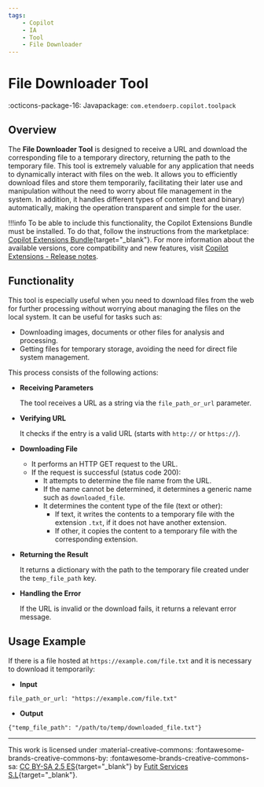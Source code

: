 ```yaml
---
tags:
    - Copilot
    - IA
    - Tool
    - File Downloader
---
```


# File Downloader Tool

:octicons-package-16: Javapackage: `com.etendoerp.copilot.toolpack`

## Overview

The **File Downloader Tool** is designed to receive a URL and download the corresponding file to a temporary directory, returning the path to the temporary file. This tool is extremely valuable for any application that needs to dynamically interact with files on the web. It allows you to efficiently download files and store them temporarily, facilitating their later use and manipulation without the need to worry about file management in the system. In addition, it handles different types of content (text and binary) automatically, making the operation transparent and simple for the user.

!!!info
    To be able to include this functionality, the Copilot Extensions Bundle must be installed. To do that, follow the instructions from the marketplace: [Copilot Extensions Bundle](https://marketplace.etendo.cloud/?#/product-details?module=82C5DA1B57884611ABA8F025619D4C05){target="\_blank"}. For more information about the available versions, core compatibility and new features, visit [Copilot Extensions - Release notes](../../../whats-new/release-notes/etendo-copilot/bundles/release-notes.md).

## Functionality

This tool is especially useful when you need to download files from the web for further processing without worrying about managing the files on the local system. It can be useful for tasks such as:

- Downloading images, documents or other files for analysis and processing.
- Getting files for temporary storage, avoiding the need for direct file system management.

This process consists of the following actions:

- **Receiving Parameters**
    
    The tool receives a URL as a string via the `file_path_or_url` parameter.

- **Verifying URL**
    
    It checks if the entry is a valid URL (starts with `http://` or `https://`).

- **Downloading File**

    - It performs an HTTP GET request to the URL.
    - If the request is successful (status code 200):
        - It attempts to determine the file name from the URL.
        - If the name cannot be determined, it determines a generic name such as
        `downloaded_file`.
        - It determines the content type of the file (text or other):
            - If text, it writes the contents to a temporary file with the extension `.txt`, if it does not have another extension.
            - If other, it copies the content to a temporary file with the corresponding extension.

- **Returning the Result**
    
    It returns a dictionary with the path to the temporary file created under the `temp_file_path` key.

- **Handling the Error**

    If the URL is invalid or the download fails, it returns a relevant error message.

## Usage Example

If there is a file hosted at `https://example.com/file.txt` and it is necessary to download it temporarily:

- **Input**

```
file_path_or_url: "https://example.com/file.txt"
```

- **Output**

```
{"temp_file_path": "/path/to/temp/downloaded_file.txt"}
```

---
This work is licensed under :material-creative-commons: :fontawesome-brands-creative-commons-by: :fontawesome-brands-creative-commons-sa: [ CC BY-SA 2.5 ES](https://creativecommons.org/licenses/by-sa/2.5/es/){target="_blank"} by [Futit Services S.L](https://etendo.software){target="_blank"}.

